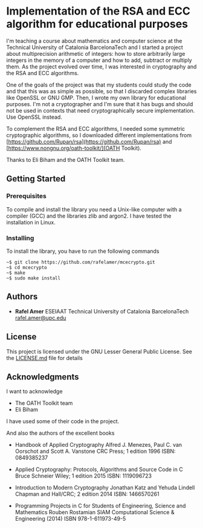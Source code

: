 # Implementation of the RSA and ECC algorithm for educational purposes

I'm teaching a course about mathematics and computer science at the Technical University of Catalonia BarcelonaTech and I started a project about multiprecision arithmetic of integers: how to store arbitrarily  large integers  in the memory of a computer and how to add, subtract or multiply them. As the project evolved over time, I was interested in cryptography and the RSA and ECC algorithms.

One of the goals of the project was that my students could study the code and that this was as simple as possible, so that I discarded complex libraries like OpenSSL or GNU GMP. Then, I wrote my own library for educational purposes. I'm not a cryptographer and I'm sure that it has bugs and should not be used in contexts that need cryptographically secure implementation. Use OpenSSL instead.

To complement the RSA and ECC algorithms, I needed some symmetric cryptographic algorithms, so I downloaded different implementations from [https://github.com/Rupan/rsa](https://github.com/Rupan/rsa) and [https://www.nongnu.org/oath-toolkit/](OATH Toolkit).

Thanks to Eli Biham and the OATH Toolkit team.

## Getting Started

### Prerequisites

To compile and install the library you need a Unix-like computer with a compiler (GCC) and the libraries zlib and argon2. I have tested the installation in Linux.

### Installing

To install the library, you have to run the following commands
```
~$ git clone https://github.com/rafelamer/mcecrypto.git
~$ cd mcecrypto
~$ make
~$ sudo make install
```

## Authors

* **Rafel Amer**
ESEIAAT
Technical University of Catalonia BarcelonaTech
rafel.amer@upc.edu


## License

This project is licensed under the GNU Lesser General Public License.  See the [LICENSE.md](LICENSE.md) file for details

## Acknowledgments

I want to acknowledge

- The OATH Toolkit team
- Eli Biham

I have used some of their code in the project.

And also the authors of the excellent books

- Handbook of Applied Cryptography
Alfred J. Menezes, Paul C. van Oorschot and   Scott A. Vanstone
CRC Press; 1 edition
1996
ISBN: 0849385237

- Applied Cryptography: Protocols, Algorithms and Source Code in C
Bruce Schneier
Wiley; 1 edition
2015
ISBN: 1119096723

- Introduction to Modern Cryptography
Jonathan Katz and Yehuda Lindell
Chapman and Hall/CRC; 2 edition
2014
ISBN: 1466570261

- Programming Projects in C for Students of
Engineering, Science and Mathematics
Rouben Rostamian
SIAM
Computational Science & Engineering (2014)
ISBN 978-1-611973-49-5
